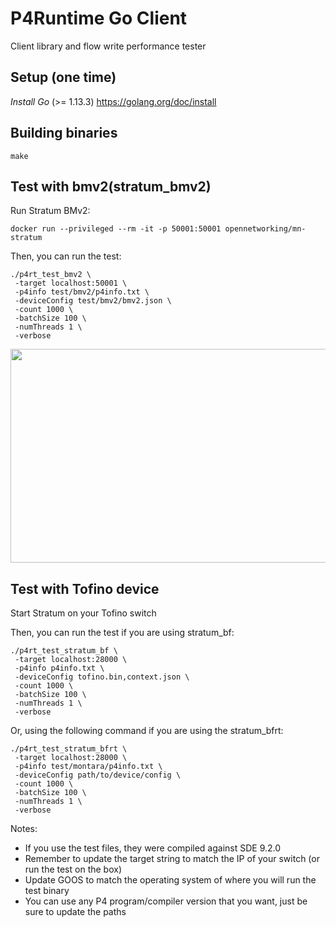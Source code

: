 # P4Runtime Go Client

Client library and flow write performance tester

## Setup (one time)
*Install Go* (>= 1.13.3)
https://golang.org/doc/install

## Building binaries

```
make
```

## Test with bmv2(stratum_bmv2)

Run Stratum BMv2:
```
docker run --privileged --rm -it -p 50001:50001 opennetworking/mn-stratum
```

Then, you can run the test:
```
./p4rt_test_bmv2 \
 -target localhost:50001 \
 -p4info test/bmv2/p4info.txt \
 -deviceConfig test/bmv2/bmv2.json \
 -count 1000 \
 -batchSize 100 \
 -numThreads 1 \
 -verbose
```

<img src="https://github.com/Yi-Tseng/p4r-perf/raw/master/test_bmv2.gif" width="688px" height="342px" />

## Test with Tofino device

Start Stratum on your Tofino switch

Then, you can run the test if you are using stratum_bf:
```
./p4rt_test_stratum_bf \
 -target localhost:28000 \
 -p4info p4info.txt \
 -deviceConfig tofino.bin,context.json \
 -count 1000 \
 -batchSize 100 \
 -numThreads 1 \
 -verbose
```

Or, using the following command if you are using the stratum_bfrt:
```
./p4rt_test_stratum_bfrt \
 -target localhost:28000 \
 -p4info test/montara/p4info.txt \
 -deviceConfig path/to/device/config \
 -count 1000 \
 -batchSize 100 \
 -numThreads 1 \
 -verbose
```

Notes:
- If you use the test files, they were compiled against SDE 9.2.0
- Remember to update the target string to match the IP of your switch (or run the test on the box)
- Update GOOS to match the operating system of where you will run the test binary
- You can use any P4 program/compiler version that you want, just be sure to update the paths
